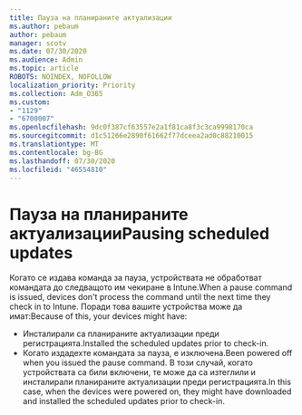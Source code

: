 ```yaml
---
title: Пауза на планираните актуализации
ms.author: pebaum
author: pebaum
manager: scotv
ms.date: 07/30/2020
ms.audience: Admin
ms.topic: article
ROBOTS: NOINDEX, NOFOLLOW
localization_priority: Priority
ms.collection: Adm_O365
ms.custom:
- "1129"
- "6700007"
ms.openlocfilehash: 9dc0f387cf63557e2a1f81ca8f3c3ca9998170ca
ms.sourcegitcommit: d1c51266e2890f61662f77dceea2ad0c88210015
ms.translationtype: MT
ms.contentlocale: bg-BG
ms.lasthandoff: 07/30/2020
ms.locfileid: "46554810"
---
```

# <a name="pausing-scheduled-updates"></a><span data-ttu-id="16ac4-102">Пауза на планираните актуализации</span><span class="sxs-lookup"><span data-stu-id="16ac4-102">Pausing scheduled updates</span></span>

<span data-ttu-id="16ac4-103">Когато се издава команда за пауза, устройствата не обработват командата до следващото им чекиране в Intune.</span><span class="sxs-lookup"><span data-stu-id="16ac4-103">When a pause command is issued, devices don't process the command until the next time they check in to Intune.</span></span> <span data-ttu-id="16ac4-104">Поради това вашите устройства може да имат:</span><span class="sxs-lookup"><span data-stu-id="16ac4-104">Because of this, your devices might have:</span></span>

- <span data-ttu-id="16ac4-105">Инсталирали са планираните актуализации преди регистрацията.</span><span class="sxs-lookup"><span data-stu-id="16ac4-105">Installed the scheduled updates prior to check-in.</span></span>
- <span data-ttu-id="16ac4-106">Когато издадехте командата за пауза, е изключена.</span><span class="sxs-lookup"><span data-stu-id="16ac4-106">Been powered off when you issued the pause command.</span></span> <span data-ttu-id="16ac4-107">В този случай, когато устройствата са били включени, те може да са изтеглили и инсталирали планираните актуализации преди регистрацията.</span><span class="sxs-lookup"><span data-stu-id="16ac4-107">In this case, when the devices were powered on, they might have downloaded and installed the scheduled updates prior to check-in.</span></span>